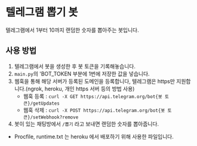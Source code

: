 # 텔레그램 뽑기 봇

텔레그램에서 1부터 10까지 랜덤한 숫자를 뽑아주는 봇입니다.

## 사용 방법

1. 텔레그램에서 봇을 생성한 후 봇 토큰을 기록해놓습니다.
2. `main.py`의 'BOT_TOKEN 부분에 1번에 저장한 값을 넣습니다.
3. 웹훅을 통해 해당 서버가 등록된 도메인을 등록합니다, 텔레그램은 https만 지원합니다.(ngrok, heroku, 개인 https 서버 등의 방법 사용)
   - 웹훅 등록 : `curl -X GET https://api.telegram.org/bot{봇 토큰}/getUpdates`
   - 웹훅 삭제 : `curl -X POST https://api.telegram.org/bot{봇 토큰}/setWebhook?remove`
4. 봇이 있는 채팅방에서 `/뽑기` 라고 보내면 랜덤한 숫자를 뽑아줍니다. 

- Procfile, runtime.txt 는 heroku 에서 배포하기 위해 사용한 파일입니다.
